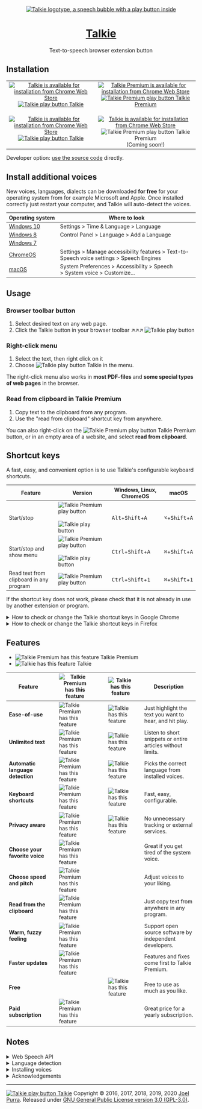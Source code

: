 <p align="center">
  <a href="https://joelpurra.com/projects/talkie/"><img src="./resources/tile/free/920x680/2017-08-22.png" alt="Talkie logotype, a speech bubble with a play button inside" width="460" height="340" border="0" /></a>
</p>
<h1 align="center">
  <a href="https://joelpurra.com/projects/talkie/">Talkie</a>
</h1>
<p align="center">
  Text-to-speech browser extension button
</p>

## Installation

<table>
  <tr>
    <td align="center">
      <a href="https://chrome.google.com/webstore/detail/enfbcfmmdpdminapkflljhbfeejjhjjk"><img src="./resources/chrome-web-store/ChromeWebStore_Badge_v2_496x150.png" alt="Talkie is available for installation from Chrome Web Store" width="248" height="75" border="0" /><br /><img src="./resources/icon/free/icon-play/icon-32x32.png" alt="Talkie play button" width="16" height="16" border="0" /> Talkie</a><br />&nbsp;
    </td>
    <td align="center">
      <a href="https://chrome.google.com/webstore/detail/madmpgibncancdmkjflnifcdakndkngo"><img src="./resources/chrome-web-store/ChromeWebStore_Badge_v2_496x150.png" alt="Talkie Premium is available for installation from Chrome Web Store" width="248" height="75" border="0" /><br /><img src="./resources/icon/premium/icon-play/icon-32x32.png" alt="Talkie Premium play button" width="16" height="16" border="0" /> Talkie Premium</a><br />&nbsp;
    </td>
  </tr>
  <tr>
    <td align="center">
      <a href="https://addons.mozilla.org/en-US/firefox/addon/talkie/"><img src="./resources/firefox-amo/AMO-button_1.png" alt="Talkie is available for installation from Chrome Web Store" width="172" height="60" border="0" /><br /><img src="./resources/icon/free/icon-play/icon-32x32.png" alt="Talkie play button" width="16" height="16" border="0" /> Talkie</a><br />&nbsp;
    </td>
    <td align="center">
      <a href="https://joelpurra.com/projects/talkie/#premium"><img src="./resources/firefox-amo/AMO-button_1.png" alt="Talkie is available for installation from Chrome Web Store" width="172" height="60" border="0" /></a><br /><img src="./resources/icon/premium/icon-play/icon-32x32.png" alt="Talkie Premium play button" width="16" height="16" border="0" /> Talkie Premium<br />(Coming soon!)
    </td>
  </tr>
</table>

Developer option: [use the source code](./DEVELOP.md) directly.



## Install additional voices

New voices, languages, dialects can be downloaded **for free** for your operating system from for example Microsoft and Apple. Once installed correctly just restart your computer, and Talkie will auto-detect the voices.

| Operating&nbsp;system | Where to look | 
| --- | --- |
| [Windows&nbsp;10](https://support.office.com/en-us/article/How-to-download-Text-to-Speech-languages-for-Windows-10-d5a6b612-b3ae-423f-afa5-4f6caf1ec5d3) | Settings &gt;&nbsp;Time&nbsp;&amp;&nbsp;Language &gt;&nbsp;Language <!-- TODO: translate system settings path. --> |
| [Windows&nbsp;8](https://support.office.com/en-us/article/How-to-download-Text-to-Speech-languages-for-Windows-4c83a8d8-7486-42f7-8e46-2b0fdf753130) | Control&nbsp;Panel &gt;&nbsp;Language &gt;&nbsp;Add&nbsp;a&nbsp;Language |
| [Windows&nbsp;7](https://www.microsoft.com/en-us/download/details.aspx?id=27224) | |
| [ChromeOS](https://support.google.com/chromebook/answer/9032490) | Settings &gt;&nbsp;Manage&nbsp;accessibility&nbsp;features &gt;&nbsp;Text-to-Speech&nbsp;voice&nbsp;settings &gt;&nbsp;Speech&nbsp;Engines <!-- TODO: translate system settings path. --> |
| [macOS](https://support.apple.com/kb/index?page=search&q=VoiceOver+language&product=PF6&doctype=PRODUCT_HELP,HOWTO_ARTICLES&locale=en_US) | System&nbsp;Preferences &gt;&nbsp;Accessibility &gt;&nbsp;Speech &gt;&nbsp;System&nbsp;voice &gt;&nbsp;Customize... <!-- TODO: translate system settings path. --> |



## Usage

### Browser toolbar button

1. Select desired text on any web page.
1. Click the Talkie button in your browser toolbar ↗︎↗︎↗︎ <img src="resources/icon/free/icon-play/icon-32x32.png" alt="Talkie play button" width="16" height="16" border="0" />


### Right-click menu

1. Select the text, then right click on it
1. Choose <img src="resources/icon/free/icon-play/icon-32x32.png" alt="Talkie play button" width="16" height="16" border="0" /> Talkie in the menu.

The right-click menu also works in **most PDF-files** and **some special types of web pages** in the browser.

### Read from clipboard in Talkie Premium

1. Copy text to the clipboard from any program.
1. Use the "read from clipboard" shortcut key from anywhere.

You can also right-click on the <img src="./resources/icon/premium/icon-play/icon-32x32.png" alt="Talkie Premium play button" width="16" height="16" border="0" /> Talkie Premium button, or in an empty area of a website, and select **read from clipboard**.



## Shortcut keys

A fast, easy, and convenient option is to use Talkie's configurable keyboard shortcuts.

| Feature | Version | Windows, Linux, ChromeOS | macOS |
| --- | --- | --- | --- |
| Start/stop | <img src="./resources/icon/premium/icon-play/icon-32x32.png" alt="Talkie Premium play button" width="16" height="16" border="0" />&nbsp;<img src="./resources/icon/free/icon-play/icon-32x32.png" alt="Talkie play button" width="16" height="16" border="0" /> | <kbd>Alt</kbd>+<kbd>Shift</kbd>+<kbd>A</kbd> | <kbd>⌥</kbd>+<kbd>Shift</kbd>+<kbd>A</kbd> |
| Start/stop and show menu | <img src="./resources/icon/premium/icon-play/icon-32x32.png" alt="Talkie Premium play button" width="16" height="16" border="0" />&nbsp;<img src="./resources/icon/free/icon-play/icon-32x32.png" alt="Talkie play button" width="16" height="16" border="0" /> | <kbd>Ctrl</kbd>+<kbd>Shift</kbd>+<kbd>A</kbd> | <kbd>⌘</kbd>+<kbd>Shift</kbd>+<kbd>A</kbd> |
| Read text from clipboard in any program | <img src="./resources/icon/premium/icon-play/icon-32x32.png" alt="Talkie Premium play button" width="16" height="16" border="0" /> | <kbd>Ctrl</kbd>+<kbd>Shift</kbd>+<kbd>1</kbd> | <kbd>⌘</kbd>+<kbd>Shift</kbd>+<kbd>1</kbd> |

If the shortcut key does not work, please check that it is not already in use by another extension or program.



<details>
<summary>How to check or change the Talkie shortcut keys in Google Chrome</summary>

1. In Chrome, click [**Extensions**](chrome://extensions/) in the **Window** menu.
1. At the bottom of the extensions list, click [**Keyboard shortcuts**](chrome://extensions/shortcuts) in the left side menu.
   > <img src="resources/keyboard-shortcuts/talkie-shortcuts-google-chrome-01.png" alt="Screenshot of Chrome's list of installed extensions, focusing on Talkie" title="Chrome's installed extensions" width="467" height="276" />
1. From the **Keyboard Shortcuts** window you can check or change keyboard shortcuts for all Chrome extensions and apps. This way you also can verify that there are no shortcut key collisions between extensions.
   > <img src="resources/keyboard-shortcuts/talkie-shortcuts-google-chrome-02.png" alt="Screenshot of the Keyboard Shortcuts window in Chrome, focusing on Talkie shortcuts" title="Talkie shortcuts in Chrome"  width="708" height="491" />
1. You can also reach the extensions page directly with [`chrome://extensions/`](chrome://extensions/) and the keyboard shortcut configuration with [`chrome://extensions/shortcuts`](chrome://extensions/shortcuts), but you might have to copy-paste the address manually.

</details>

<details>
<summary>How to check or change the Talkie shortcut keys in Firefox</summary>

1. In Firefox, click [**Add-ons**](about:addons) in the **Tools** menu.
1. From the Add-ons page, click Extensions in the left side menu.
   > <img src="resources/keyboard-shortcuts/talkie-shortcuts-firefox-01.png" alt="Screenshot of Firefox's list of installed extensions, focusing on Talkie" title="Firefox's installed extensions"  width="565" height="387" />
1. At the top right of the extensions list, click **Manage extension shortcuts** in the gear button menu.
   > <img src="resources/keyboard-shortcuts/talkie-shortcuts-firefox-02.png" alt="Screenshot of the Manage extension shortcuts menu item" title="Manage extensions in Firefox"  width="701" height="293" />
1. From the **Manage extension shortcuts** window you can check or change extension shortcuts for all Firefox extensions. This way you also can verify that there are no shortcut key collisions between extensions.
   > <img src="resources/keyboard-shortcuts/talkie-shortcuts-firefox-03.png" alt="Screenshot of the Manage extension shortcuts window in Firefox, focusing on Talkie shortcuts" title="Talkie shortcuts in Firefox"  width="690" height="333" />
1. You can also reach the extensions page directly with [`about:addons`](about:addons), but you might have to copy-paste the address manually.

</details>


## Features

- <img src="./resources/icon/premium/icon-play/icon-32x32.png" alt="Talkie Premium has this feature" width="16" height="16" border="0" /> Talkie Premium
- <img src="./resources/icon/free/icon-play/icon-32x32.png" alt="Talkie has this feature" width="16" height="16" border="0" /> Talkie

| Feature | <img src="./resources/icon/premium/icon-play/icon-32x32.png" alt="Talkie Premium has this feature" width="16" height="16" border="0" hspace="16" /> | <img src="./resources/icon/free/icon-play/icon-32x32.png" alt="Talkie has this feature" width="16" height="16" border="0" hspace="16" /> | Description |
| --- | --- | --- | --- |
| **Ease-of-use** | <img src="./resources/icon/premium/icon-play/icon-32x32.png" alt="Talkie Premium has this feature" width="16" height="16" border="0" hspace="16" /> | <img src="./resources/icon/free/icon-play/icon-32x32.png" alt="Talkie has this feature" width="16" height="16" border="0" hspace="16" /> | Just highlight the text you want to hear, and hit play. |
| **Unlimited text** | <img src="./resources/icon/premium/icon-play/icon-32x32.png" alt="Talkie Premium has this feature" width="16" height="16" border="0" hspace="16" /> | <img src="./resources/icon/free/icon-play/icon-32x32.png" alt="Talkie has this feature" width="16" height="16" border="0" hspace="16" /> | Listen to short snippets or entire articles without limits. |
| **Automatic language detection** | <img src="./resources/icon/premium/icon-play/icon-32x32.png" alt="Talkie Premium has this feature" width="16" height="16" border="0" hspace="16" /> | <img src="./resources/icon/free/icon-play/icon-32x32.png" alt="Talkie has this feature" width="16" height="16" border="0" hspace="16" /> | Picks the correct language from installed voices. |
| **Keyboard shortcuts** | <img src="./resources/icon/premium/icon-play/icon-32x32.png" alt="Talkie Premium has this feature" width="16" height="16" border="0" hspace="16" /> | <img src="./resources/icon/free/icon-play/icon-32x32.png" alt="Talkie has this feature" width="16" height="16" border="0" hspace="16" /> | Fast, easy, configurable. |
| **Privacy aware** | <img src="./resources/icon/premium/icon-play/icon-32x32.png" alt="Talkie Premium has this feature" width="16" height="16" border="0" hspace="16" /> | <img src="./resources/icon/free/icon-play/icon-32x32.png" alt="Talkie has this feature" width="16" height="16" border="0" hspace="16" /> | No unnecessary tracking or external services. |
| **Choose your favorite voice** | <img src="./resources/icon/premium/icon-play/icon-32x32.png" alt="Talkie Premium has this feature" width="16" height="16" border="0" hspace="16" /> | | Great if you get tired of the system voice. |
| **Choose speed and pitch** | <img src="./resources/icon/premium/icon-play/icon-32x32.png" alt="Talkie Premium has this feature" width="16" height="16" border="0" hspace="16" /> | | Adjust voices to your liking. |
| **Read from the clipboard** | <img src="./resources/icon/premium/icon-play/icon-32x32.png" alt="Talkie Premium has this feature" width="16" height="16" border="0" hspace="16" /> | | Just copy text from anywhere in any program. |
| **Warm, fuzzy feeling** | <img src="./resources/icon/premium/icon-play/icon-32x32.png" alt="Talkie Premium has this feature" width="16" height="16" border="0" hspace="16" /> | | Support open source software by independent developers. |
| **Faster updates** | <img src="./resources/icon/premium/icon-play/icon-32x32.png" alt="Talkie Premium has this feature" width="16" height="16" border="0" hspace="16" /> | | Features and fixes come first to Talkie Premium. |
| **Free** | | <img src="./resources/icon/free/icon-play/icon-32x32.png" alt="Talkie has this feature" width="16" height="16" border="0" hspace="16" /> | Free to use as much as you like. |
| **Paid subscription** | <img src="./resources/icon/premium/icon-play/icon-32x32.png" alt="Talkie Premium has this feature" width="16" height="16" border="0" hspace="16" /> | | Great price for a yearly subscription. |




## Notes

<details>
<summary>Web Speech API</summary>

Uses your browser's built-in [Web Speech API for text-to-speech (TTS)](https://www.w3.org/community/speech-api/) known as [Speech Synthesis](https://dvcs.w3.org/hg/speech-api/raw-file/9a0075d25326/speechapi.html#tts-section).

- As the Web Speech API is implemented by your browser, your browser selection and settings may affect Talkie.
- All text and speech is processed internally by your browser. While ultimately depending on your specific browser, processing is expected to be done on your own machine and not use a server.
- Sound is only produced, never recorded.

</details>



<details>
<summary>Language detection</summary>

Not all languages are supported; consult your browser's voice documentation.

The language detection is performed in four steps, where the first valid value is chosen. If no language was detected, a notice is spoken (in English).

1. Your browser's text language detection for the selection, using word and sentence analysis.
1. The first available `lang="..."` attribute from the selected text's parent HTML elements.
1. The `lang="..."` attribute from the HTML root element of the current page (or frame).
1. Your browser's page primary language detection.

The Web Speech API can use more than one voice per language (currently over 20 for `en-US` in Google Chrome version 55), as well as modify speech rate (speed) and pitch. These options have been implemented in <img src="./resources/icon/premium/icon-play/icon-32x32.png" alt="Talkie Premium play button" width="16" height="16" border="0" /> Talkie Premium as a paid feature for those who install the extension [through Chrome Web Store](https://chrome.google.com/webstore/detail/madmpgibncancdmkjflnifcdakndkngo) or [through Firefox Add-ons](https://joelpurra.com/projects/talkie/#premium).

</details>



<details>
<summary>Installing voices</summary>

The voices for each language are provided by your browser. For this reason the list may differ depending on your browser, browser version, operating system, and any other installed extensions/software.

To see the list of languages/voices available in your specific browser, as well as speak out sample text, check the Talkie options page after installation. This is a good start in figuring out why a certain language might not be read out loud as expected.

You can install additional voices to support new languages and dialects; see separate installation instructions for your operating system.

</details>

<details>
<summary>Acknowledgements</summary>

- Thanks to [Liron Tocker](https://liron.de/) for coming up with the name Talkie, the fancy icons, and promotional graphics (2016-12-31, 2017-04-09): <img src="resources/icon/free/icon-play/icon-32x32.png" alt="Talkie play button" width="16" height="16" border="0" /> <img src="resources/icon/premium/icon-play/icon-32x32.png" alt="Talkie Premium play button" width="16" height="16" border="0" /> <img src="resources/icon/free/icon-stop/icon-32x32.png" alt="Talkie stop button" width="16" height="16" border="0" />
- Thanks to [Miroslava Jovičić](http://www.miroslavajovicic.net/) for the fancy user interface redesign (2017-05-29), and promotional graphics (2017-07-30, 2017-08-01).

</details>


---

<a href="https://joelpurra.com/projects/talkie/"><img src="resources/icon/free/icon-play/icon-32x32.png" alt="Talkie play button" width="16" height="16" border="0" /> Talkie</a> Copyright &copy; 2016, 2017, 2018, 2019, 2020 [Joel Purra](https://joelpurra.com/). Released under [GNU General Public License version 3.0 (GPL-3.0)](https://www.gnu.org/licenses/gpl.html).
